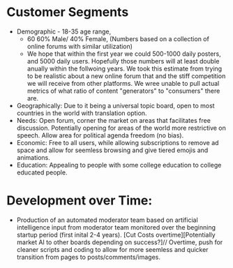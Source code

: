 # Customer Segments
* Demographic - 18-35 age range, 
  * 60
  60% Male/ 40% Female, (Numbers based on a collection of online forums with similar utilization) 
  * We hope that within the first year we could 500-1000 daily posters, and 5000 daily users. Hopefully those numbers will at least double anually within the follwoing years. We took this estimate from trying to be realistic about a new online forum that and the stiff competition we will receive from other platforms. We wree unable to pull actual metrics of what ratio of content "generators" to "consumers" there are.
 * Geographically: Due to it being a universal topic board, open to most countries in the world with translation option. 
 * Needs: Open forum, corner the market on areas that facilitates free discussion. Potentially opening for areas of the world more restrictive on speech. Allow area for political agenda freedom (no bias). 
 * Economic: Free to all users, while allowing subscriptions to remove ad space and allow for seemless browsing and give tiered emojis and animations. 
 * Education: Appealing to people with some college education to college educated people.<br>

# Development over Time: 
* Production of an automated moderator team based on artificial intelligence input from moderator team monitored over the beginning startup period (first inital 2-4 years). [Cut Costs overtime][Potentially market AI to other boards depending on success?]// Overtime, push for cleaner scripts and coding to allow for more seemless and quicker transition from pages to posts/comments/images. <br>
